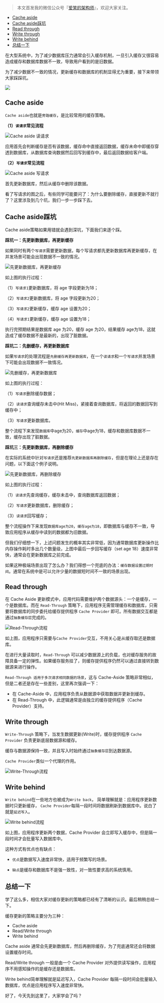 > 本文首发我的微信公众号『[爱笑的架构师](https://mp.weixin.qq.com/s?__biz=MzIwODI1OTk1Nw==&mid=2650322566&idx=1&sn=2142fe29c6a32e5a2100f4f39ee8953d&chksm=8f09c89cb87e418a3289cdfaf46c8e4593004a120ba709929b4dc97fff5be9aa3cc795ac9ceb&token=875646549&lang=zh_CN#rd)』，欢迎大家关注。

<!-- TOC -->

- [Cache aside](#cache-aside)
- [Cache aside踩坑](#cache-aside踩坑)
- [Read through](#read-through)
- [Write through](#write-through)
- [Write behind](#write-behind)
- [总结一下](#总结一下)

<!-- /TOC -->

在大型系统中，为了减少数据库压力通常会引入缓存机制，一旦引入缓存又很容易造成缓存和数据库数据不一致，导致用户看到的是旧数据。

为了减少数据不一致的情况，更新缓存和数据库的机制显得尤为重要，接下来带领大家踩踩坑。

![](https://cdn.jsdelivr.net/gh/smileArchitect/assets@main/202101/20210110203023.png)

## Cache aside

`Cache aside`也就是`旁路缓存`，是比较常用的缓存策略。

**（1）`读请求`常见流程**

![Cache aside 读请求](https://cdn.jsdelivr.net/gh/smileArchitect/assets@main/202101/20210110210243.png)

应用首先会判断缓存是否有该数据，缓存命中直接返回数据，缓存未命中即缓存穿透到数据库，从数据库查询数据然后回写到缓存中，最后返回数据给客户端。



**（2）`写请求`常见流程**

![ Cache aside 写请求](https://cdn.jsdelivr.net/gh/smileArchitect/assets@main/202101/20210110210802.png)

首先更新数据库，然后从缓存中删除该数据。

看了写请求的图之后，有些同学可能要问了：为什么要删除缓存，直接更新不就行了？这里涉及到几个坑，我们一步一步踩下去。

## Cache aside踩坑

Cache aside策略如果用错就会遇到深坑，下面我们来逐个踩。

**踩坑一：先更新数据库，再更新缓存**

如果同时有两个`写请求`需要更新数据，每个写请求都先更新数据库再更新缓存，在并发场景可能会出现数据不一致的情况。

![先更新数据库，再更新缓存](https://cdn.jsdelivr.net/gh/smileArchitect/assets@main/202101/20210111221725.png)

如上图的执行过程：

（1）`写请求1`更新数据库，将 age 字段更新为18；

（2）`写请求2`更新数据库，将 age 字段更新为20；

（3）`写请求2`更新缓存，缓存 age 设置为20；

（4）`写请求1`更新缓存，缓存 age 设置为18；

执行完预期结果是数据库 age 为20，缓存 age 为20，结果缓存 age为18，这就造成了缓存数据不是最新的，出现了脏数据。



**踩坑二：先删缓存，再更新数据库**

如果`写请求`的处理流程是`先删缓存再更新数据库`，在一个`读请求`和一个`写请求`并发场景下可能会出现数据不一致情况。

![先删缓存，再更新数据库](https://cdn.jsdelivr.net/gh/smileArchitect/assets@main/202101/20210111222434.png)

如上图的执行过程：

（1）`写请求`删除缓存数据；

（2）`读请求`查询缓存未击中(Hit Miss)，紧接着查询数据库，将返回的数据回写到缓存中；

（3）`写请求`更新数据库。

整个流程下来发现`数据库`中age为20，`缓存`中age为18，缓存和数据库数据不一致，缓存出现了脏数据。



**踩坑三：先更新数据库，再删除缓存**

在实际的系统中针对`写请求`还是推荐`先更新数据库再删除缓存`，但是在理论上还是存在问题，以下面这个例子说明。

![先更新数据库，再删除缓存](https://cdn.jsdelivr.net/gh/smileArchitect/assets@main/202101/20210111222853.png)

如上图的执行过程：

（1）`读请求`先查询缓存，缓存未击中，查询数据库返回数据；

（2）`写请求`更新数据库，删除缓存；

（3）`读请求`回写缓存；

整个流程操作下来发现`数据库age为20`，`缓存age为18`，即数据库与缓存不一致，导致应用程序从缓存中读到的数据都为旧数据。

但我们仔细想一下，上述问题发生的概率其实非常低，因为通常数据库更新操作比内存操作耗时多出几个数量级，上图中最后一步回写缓存（set age 18）速度非常快，通常会在更新数据库之前完成。

如果这种极端场景出现了怎么办？我们得想一个兜底的办法：`缓存数据设置过期时间`。通常在系统中是可以允许少量的数据短时间不一致的场景出现。

## Read through

在 Cache Aside 更新模式中，应用代码需要维护两个数据源头：一个是缓存，一个是数据库。而在 `Read-Through` 策略下，应用程序无需管理缓存和数据库，只需要将数据库的同步委托给缓存提供程序 `Cache Provider` 即可。所有数据交互都是通过`抽象缓存层`完成的。

![Read-Through流程](https://cdn.jsdelivr.net/gh/smileArchitect/assets@main/202101/20210111232345.png)

如上图，应用程序只需要与`Cache Provider`交互，不用关心是从缓存取还是数据库。

在进行大量读取时，`Read-Through` 可以减少数据源上的负载，也对缓存服务的故障具备一定的弹性。如果缓存服务挂了，则缓存提供程序仍然可以通过直接转到数据源来进行操作。

`Read-Through 适用于多次请求相同数据的场景`，这与 Cache-Aside 策略非常相似，但是二者还是存在一些差别，这里再次强调一下：

* 在 Cache-Aside 中，应用程序负责从数据源中获取数据并更新到缓存。
* 在 Read-Through 中，此逻辑通常是由独立的缓存提供程序（Cache Provider）支持。
## Write through

`Write-Through` 策略下，当发生数据更新(Write)时，缓存提供程序 `Cache Provider` 负责更新底层数据源和缓存。

缓存与数据源保持一致，并且写入时始终通过`抽象缓存层`到达数据源。

`Cache Provider`类似一个代理的作用。

![Write-Through流程](https://cdn.jsdelivr.net/gh/smileArchitect/assets@main/202101/20210111232404.png)

## Write behind

`Write behind`在一些地方也被成为`Write back`， 简单理解就是：应用程序更新数据时只更新缓存， `Cache Provider`每隔一段时间将数据刷新到数据库中。说白了就是`延迟写入`。

![Write behind流程](https://cdn.jsdelivr.net/gh/smileArchitect/assets@main/202101/20210111234534.png)

如上图，应用程序更新两个数据，Cache Provider 会立即写入缓存中，但是隔一段时间才会批量写入数据库中。

这种方式有优点也有缺点：

- `优点`是数据写入速度非常快，适用于频繁写的场景。

- `缺点`是缓存和数据库不是强一致性，对一致性要求高的系统慎用。

## 总结一下

学了这么多，相信大家对缓存更新的策略都已经有了清晰的认识。最后稍稍总结一下。

缓存更新的策略主要分为三种：

- Cache aside
- Read/Write through
- Write behind

Cache aside 通常会先更新数据库，然后再删除缓存，为了兜底通常还会将数据设置缓存时间。

Read/Write through 一般是由一个 Cache Provider 对外提供读写操作，应用程序不用感知操作的是缓存还是数据库。

Write behind简单理解就是延迟写入，Cache Provider 每隔一段时间会批量输入数据库，优点是应用程序写入速度非常快。

好了，今天先到这里了，大家学会了吗？